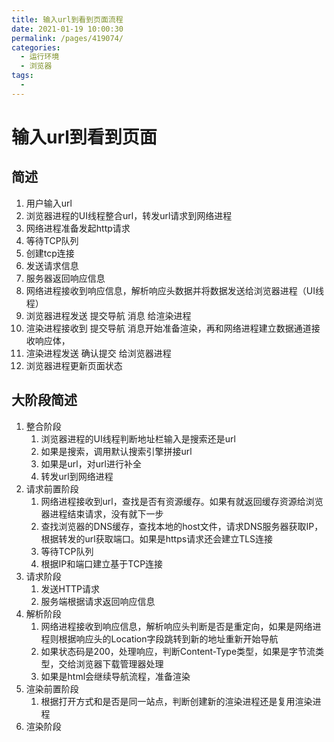 ```yaml
---
title: 输入url到看到页面流程
date: 2021-01-19 10:00:30
permalink: /pages/419074/
categories:
  - 运行环境
  - 浏览器
tags:
  - 
---
```

# 输入url到看到页面

## 简述
1. 用户输入url
2. 浏览器进程的UI线程整合url，转发url请求到网络进程
3. 网络进程准备发起http请求
4. 等待TCP队列
5. 创建tcp连接
6. 发送请求信息
7. 服务器返回响应信息
8. 网络进程接收到响应信息，解析响应头数据并将数据发送给浏览器进程（UI线程）
9. 浏览器进程发送 提交导航 消息 给渲染进程
10. 渲染进程接收到 提交导航 消息开始准备渲染，再和网络进程建立数据通道接收响应体，
11. 渲染进程发送 确认提交 给浏览器进程
12. 浏览器进程更新页面状态

## 大阶段简述
1. 整合阶段
   1. 浏览器进程的UI线程判断地址栏输入是搜索还是url
   2. 如果是搜索，调用默认搜索引擎拼接url
   3. 如果是url，对url进行补全
   4. 转发url到网络进程
2. 请求前置阶段
   1. 网络进程接收到url，查找是否有资源缓存。如果有就返回缓存资源给浏览器进程结束请求，没有就下一步
   2. 查找浏览器的DNS缓存，查找本地的host文件，请求DNS服务器获取IP，根据转发的url获取端口。如果是https请求还会建立TLS连接
   3. 等待TCP队列
   4. 根据IP和端口建立基于TCP连接
3. 请求阶段
   1. 发送HTTP请求
   2. 服务端根据请求返回响应信息
4. 解析阶段
   1. 网络进程接收到响应信息，解析响应头判断是否是重定向，如果是网络进程则根据响应头的Location字段跳转到新的地址重新开始导航
   2. 如果状态码是200，处理响应，判断Content-Type类型，如果是字节流类型，交给浏览器下载管理器处理
   3. 如果是html会继续导航流程，准备渲染
5. 渲染前置阶段
   1. 根据打开方式和是否是同一站点，判断创建新的渲染进程还是复用渲染进程
6. 渲染阶段
